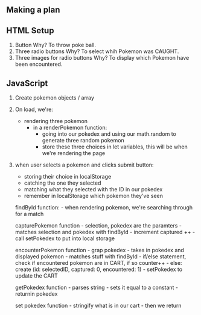 ## Making a plan

## HTML Setup
1. Button
    Why? To throw poke ball.
2. Three radio buttons
    Why? To select whih Pokemon was CAUGHT.
3. Three images for radio buttons
    Why? To display which Pokemon have been encountered.

## JavaScript
1. Create pokemon objects / array
2. On load, we're:
    - rendering three pokemon
        - in a renderPokemon function:
            - going into our pokedex and using our math.random to generate three random pokemon
            - store these three choices in let variables, this will be when we're rendering the page

3. when user selects a pokemon and clicks submit button:
    - storing their choice in localStorage
    - catching the one they selected
    - matching what they selected with the ID in our pokedex
    - remember in localStorage which pokemon they've seen

    findById function:
        - when rendering pokemon, we're searching through for a match
    
    capturePokemon function
        - selection, pokedex are the paramters
        - matches selection and pokedex with findById
        - increment captured ++
        - call setPokedex to put into local storage

    encounterPokemon function
        - grap pokedex
        - takes in pokedex and displayed pokemon
        - matches stuff with findById
        - if/else statement, check if encountered pokemon are in CART, if so counter++
        - else: create (id: selectedID, captured: 0, encountered: 1)
        - setPokedex to update the CART

    getPokedex function
        - parses string
        - sets it equal to a constant
        - returnin pokedex
       

    set pokedex function
        - stringify what is in our cart
        - then we return